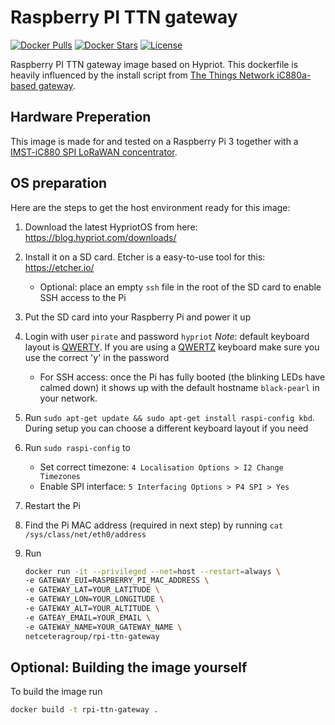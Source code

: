 # Raspberry PI TTN gateway
[![Docker Pulls](https://img.shields.io/docker/pulls/netceteragroup/rpi-ttn-gateway.svg)](https://hub.docker.com/r/netceteragroup/rpi-ttn-gateway/) [![Docker Stars](https://img.shields.io/docker/stars/netceteragroup/rpi-ttn-gateway.svg)](https://hub.docker.com/r/netceteragroup/rpi-ttn-gateway/) [![License](https://img.shields.io/badge/license-MIT-blue.svg?style=flat)](https://github.com/netceteragroup/rpi-ttn-gateway/blob/master/LICENSE)

Raspberry PI TTN gateway image based on Hypriot. This dockerfile is heavily influenced by the install script from [The Things Network iC880a-based gateway](https://github.com/ttn-zh/ic880a-gateway).

## Hardware Preperation
This image is made for and tested on a Raspberry Pi 3 together with a [IMST-iC880 SPI LoRaWAN concentrator](http://webshop.imst.de/ic880a-spi-lorawan-concentrator-868mhz.html).

## OS preparation
Here are the steps to get the host environment ready for this image:

1. Download the latest HypriotOS from here: https://blog.hypriot.com/downloads/
1. Install it on a SD card. Etcher is a easy-to-use tool for this: https://etcher.io/
	* Optional: place an empty `ssh` file in the root of the SD card to enable SSH access to the Pi
1. Put the SD card into your Raspberry Pi and power it up
1. Login with user `pirate` and password `hypriot` *Note*: default keyboard layout is [QWERTY](https://en.wikipedia.org/wiki/QWERTY). If you are using a [QWERTZ](https://en.wikipedia.org/wiki/QWERTZ) keyboard make sure you use the correct 'y' in the password
	* For SSH access: once the Pi has fully booted (the blinking LEDs have calmed down) it shows up with the default hostname `black-pearl` in your network.
1. Run `sudo apt-get update && sudo apt-get install raspi-config kbd`. During setup you can choose a different keyboard layout if you need
1. Run `sudo raspi-config` to 
	* Set correct timezone: `4 Localisation Options > I2 Change Timezones` 
	* Enable SPI interface: `5 Interfacing Options > P4 SPI > Yes` 
1. Restart the Pi
1. Find the Pi MAC address (required in next step) by running `cat /sys/class/net/eth0/address`
1. Run

	```bash
	docker run -it --privileged --net=host --restart=always \
	-e GATEWAY_EUI=RASPBERRY_PI_MAC_ADDRESS \
	-e GATEWAY_LAT=YOUR_LATITUDE \
	-e GATEWAY_LON=YOUR_LONGITUDE \
	-e GATEWAY_ALT=YOUR_ALTITUDE \
	-e GATEAY_EMAIL=YOUR_EMAIL \
	-e GATEWAY_NAME=YOUR_GATEWAY_NAME \
	netceteragroup/rpi-ttn-gateway
	```

## Optional: Building the image yourself
To build the image run
```bash
docker build -t rpi-ttn-gateway . 
```
